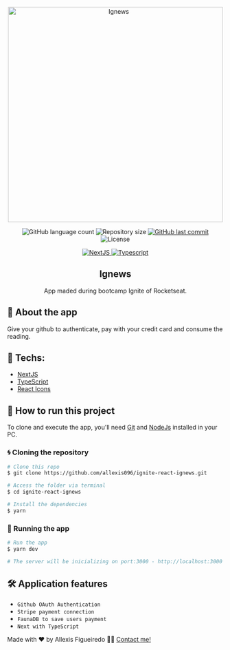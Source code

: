 <p align="center"><img  alt="Ignews" src="https://i.imgur.com/RFEeT4M.png" width="500" /></p>

<p align="center">

<img alt="GitHub language count" src="https://img.shields.io/github/languages/count/allexis096/ignite-react-ignews">

<img alt="Repository size" src="https://img.shields.io/github/repo-size/allexis096/ignite-react-ignews">

<a href="https://github.com/allexis096/ignite-react-ignews/graphs/commit-activity">
    <img alt="GitHub last commit" src="https://img.shields.io/github/last-commit/allexis096/ignite-react-ignews?color=blue%22">
</a>

<img alt="License" src="https://img.shields.io/badge/license-MIT-brightgreen?color=blue">
</p>

<p align="center">

<a href="https://nextjs.org/">
  <img alt="NextJS" src="https://img.shields.io/static/v1?color=black&label=Next&message=JS&?style=plastic&logo=Next">
</a>

<a href="https://www.typescriptlang.org/">
  <img alt="Typescript" src="https://img.shields.io/static/v1?color=blue&label=Typescript&message=JS&?style=plastic&logo=Typescript">
</a>

</p>
<h2 align="center">
  Ignews
</h2>

<p align="center">App maded during bootcamp Ignite of Rocketseat.</p>

## 🏁 About the app

Give your github to authenticate, pay with your credit card and consume the reading.

## 🔨 Techs:

- [NextJS][next]
- [TypeScript][typescript]
- [React Icons][reacticons]


## 🚀 How to run this project

To clone and execute the app, you'll need [Git](https://git-scm.com) and [NodeJs][nodejs] installed in your PC.

### 🌀 Cloning the repository

```bash
# Clone this repo
$ git clone https://github.com/allexis096/ignite-react-ignews.git

# Access the folder via terminal
$ cd ignite-react-ignews

# Install the dependencies
$ yarn
```

### 🧭 Running the app

```bash
# Run the app
$ yarn dev

# The server will be inicializing on port:3000 - http://localhost:3000
```

## 🛠 Application features
- `Github OAuth Authentication`
- `Stripe payment connection`
- `FaunaDB to save users payment`
- `Next with TypeScript`

Made with ❤️ by Allexis Figueiredo 👋🏽 [Contact me!](https://www.linkedin.com/in/allexis-figueiredo/)

[nodejs]: https://nodejs.org/en/
[license]: https://opensource.org/licenses/MIT
[next]: https://nextjs.org/
[license]: https://opensource.org/licenses/MIT
[typescript]: https://www.typescriptlang.org/
[reacticons]: https://react-icons.github.io/
